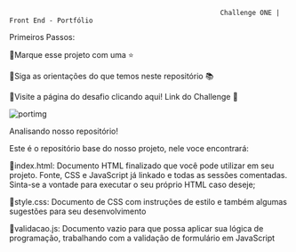 
                                                         Challenge ONE | Front End - Portfólio

Primeiros Passos:

🔹Marque esse projeto com uma ⭐

🔹Siga as orientações do que temos neste repositório 📚

🔹Visite a página do desafio clicando aqui! Link do Challenge 📃



![portimg](https://github.com/Madalenagreguer/Challenge-portfolio-Alura/assets/111307963/61489c26-eb6b-400e-9a00-04d2dc3a2fa6)


Analisando nosso repositório!

Este é o repositório base do nosso projeto, nele voce encontrará:

🔹index.html: Documento HTML finalizado que você pode utilizar em seu projeto.
Fonte, CSS e JavaScript já linkado e todas as sessões comentadas.
Sinta-se a vontade para executar o seu próprio HTML caso deseje;

🔹style.css: Documento de CSS com instruções de estilo e também algumas sugestões para seu desenvolvimento

🔹validacao.js: Documento vazio para que possa aplicar sua lógica de programação, trabalhando com a validação de formulário em JavaScript




